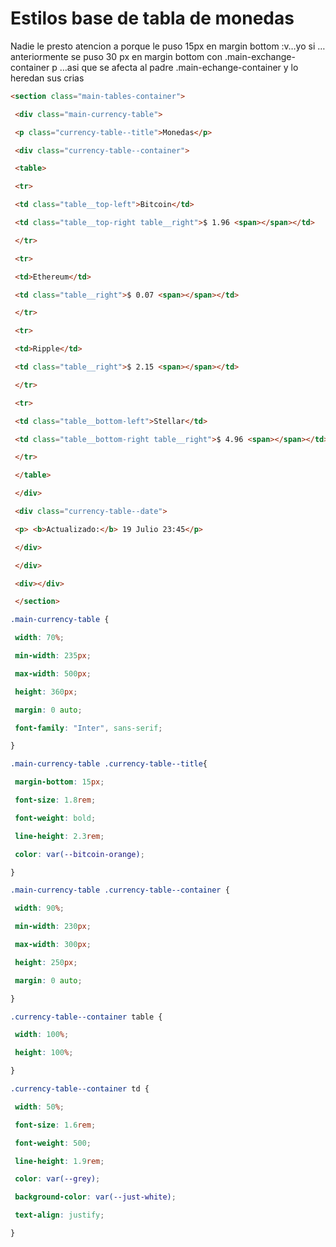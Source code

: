 # Estilos base de tabla de monedas

Nadie le presto atencion a porque le puso 15px en margin bottom :v…yo si …anteriormente se puso 30 px en margin bottom con .main-exchange-container p …asi que se afecta al padre .main-echange-container y lo heredan sus crias


```html
<section class="main-tables-container">

 <div class="main-currency-table">

 <p class="currency-table--title">Monedas</p>

 <div class="currency-table--container">

 <table>

 <tr>

 <td class="table__top-left">Bitcoin</td>

 <td class="table__top-right table__right">$ 1.96 <span></span></td>

 </tr>

 <tr>

 <td>Ethereum</td>

 <td class="table__right">$ 0.07 <span></span></td>

 </tr>

 <tr>

 <td>Ripple</td>

 <td class="table__right">$ 2.15 <span></span></td>

 </tr>

 <tr>

 <td class="table__bottom-left">Stellar</td>

 <td class="table__bottom-right table__right">$ 4.96 <span></span></td>

 </tr>

 </table>

 </div>

 <div class="currency-table--date">

 <p> <b>Actualizado:</b> 19 Julio 23:45</p>

 </div>

 </div>

 <div></div>

 </section>

```

```css
.main-currency-table {

 width: 70%;

 min-width: 235px;

 max-width: 500px;

 height: 360px;

 margin: 0 auto;

 font-family: "Inter", sans-serif;

}

.main-currency-table .currency-table--title{

 margin-bottom: 15px;

 font-size: 1.8rem;

 font-weight: bold;

 line-height: 2.3rem;

 color: var(--bitcoin-orange);

}

.main-currency-table .currency-table--container {

 width: 90%;

 min-width: 230px;

 max-width: 300px;

 height: 250px;

 margin: 0 auto;

}

.currency-table--container table {

 width: 100%;

 height: 100%;

}

.currency-table--container td {

 width: 50%;

 font-size: 1.6rem;

 font-weight: 500;

 line-height: 1.9rem;

 color: var(--grey);

 background-color: var(--just-white);

 text-align: justify;

}
```